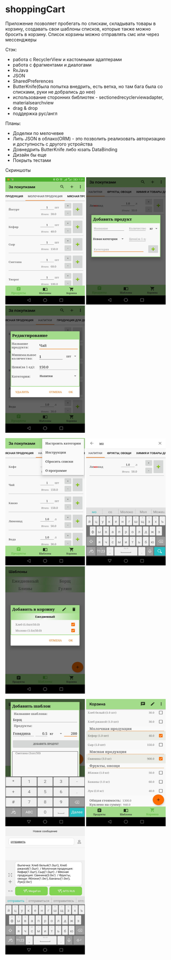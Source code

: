 # shoppingCart
Приложение позволяет пробегать по спискам, складывать товары в корзину, создавать свои шаблоны списков, которые также можно бросить в корзину. Список корзины можно отправлять смс или через мессенджеры

Стэк:
- работа с RecyclerView и кастомными адаптерами
- работа с фрагментами и диалогами
- RxJava
- JSON
- SharedPreferences
- ButterKnife(была попытка внедрить, есть ветка, но там бага была со списками, руки не добрались до нее)
- использование сторонних библиотек - sectionedrecyclerviewadapter, materialsearchview
- drag & drop
- поддержка рус/англ

Планы:
- Доделки по мелочевке
- Лить JSON в облако(ORM) - это позволить реализовать авторизацию и доступность с другого устройства
- Довнедрить ButterKnife либо юзать DataBinding
- Дизайн бы еще
- Покрыть тестами

Скриншоты


<img src="https://github.com/bulunduc/shoppingCart/blob/master/allproducts.jpg" width="250" height="400"/> <img src="https://github.com/bulunduc/shoppingCart/blob/master/addProduct.jpg" width="250" height="400"/> <img src="https://github.com/bulunduc/shoppingCart/blob/master/editProduct.jpg" width="250" height="400"/>

<img src="https://github.com/bulunduc/shoppingCart/blob/master/menu.jpg" width="250" height="400"/> <img src="https://github.com/bulunduc/shoppingCart/blob/master/search.jpg" width="250" height="400"/> <img src="https://github.com/bulunduc/shoppingCart/blob/master/templateDetailView.jpg" width="250" height="400"/>

<img src="https://github.com/bulunduc/shoppingCart/blob/master/addTemplate.jpg" width="250" height="400"/> <img src="https://github.com/bulunduc/shoppingCart/blob/master/cart.jpg" width="250" height="400"/> <img src="https://github.com/bulunduc/shoppingCart/blob/master/sms.jpg" width="250" height="400"/>

